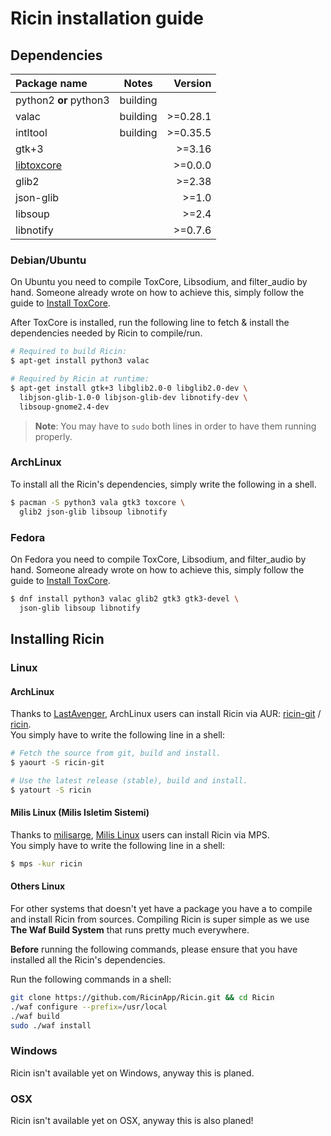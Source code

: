 # Ricin installation guide

## Dependencies
| Package name           | Notes      | Version   |
|:-----------------------|:----------:|----------:|
| python2 **or** python3 |  building  |           |
| valac                  |  building  | >=0.28.1  |
| intltool               |  building  | >=0.35.5  |
| gtk+3                  |            | >=3.16    |
| [libtoxcore]           |            | >=0.0.0   |
| glib2                  |            | >=2.38    |
| json-glib              |            | >=1.0     |
| libsoup                |            | >=2.4     |
| libnotify              |            | >=0.7.6   |

### Debian/Ubuntu
On Ubuntu you need to compile ToxCore, Libsodium, and filter_audio by hand.
Someone already wrote on how to achieve this, simply follow the guide
to [Install ToxCore].

After ToxCore is installed, run the following line to fetch & install
the dependencies needed by Ricin to compile/run.

```bash
# Required to build Ricin:
$ apt-get install python3 valac

# Required by Ricin at runtime:
$ apt-get install gtk+3 libglib2.0-0 libglib2.0-dev \
  libjson-glib-1.0-0 libjson-glib-dev libnotify-dev \
  libsoup-gnome2.4-dev
```

>**Note**: You may have to `sudo` both lines in order to have
them running properly.

### ArchLinux
To install all the Ricin's dependencies, simply write the
following in a shell.

```bash
$ pacman -S python3 vala gtk3 toxcore \
  glib2 json-glib libsoup libnotify
```

### Fedora
On Fedora you need to compile ToxCore, Libsodium, and filter_audio by hand.
Someone already wrote on how to achieve this, simply follow the guide
to [Install ToxCore].

```bash
$ dnf install python3 valac glib2 gtk3 gtk3-devel \
  json-glib libsoup libnotify
```

## Installing Ricin
### Linux
#### ArchLinux
Thanks to [LastAvenger], ArchLinux users can install Ricin via AUR: [ricin-git] / [ricin](https://aur.archlinux.org/packages/ricin).  
You simply have to write the following line in a shell:

```bash
# Fetch the source from git, build and install.
$ yaourt -S ricin-git

# Use the latest release (stable), build and install.
$ yatourt -S ricin
```

#### Milis Linux (Milis Isletim Sistemi)
Thanks to [milisarge], [Milis Linux] users can install Ricin via MPS.  
You simply have to write the following line in a shell:

```bash
$ mps -kur ricin
```

#### Others Linux
For other systems that doesn't yet have a package you have a to compile and
install Ricin from sources. Compiling Ricin is super simple as we use
**The Waf Build System** that runs pretty much everywhere.  

**Before** running the following commands, please ensure that you have installed
all the Ricin's dependencies.

Run the following commands in a shell:
```bash
git clone https://github.com/RicinApp/Ricin.git && cd Ricin
./waf configure --prefix=/usr/local
./waf build
sudo ./waf install
```

### Windows
Ricin isn't available yet on Windows, anyway this is planed.

### OSX
Ricin isn't available yet on OSX, anyway this is also planed!

[libtoxcore]: https://github.com/irungentoo/toxcore/blob/master/INSTALL.md
[meson]: http://mesonbuild.com/
[ninja]: http://martine.github.io/ninja/
[LastAvenger]: https://github.com/LastAvenger
[ricin-git]: https://aur.archlinux.org/packages/ricin-git
[milisarge]: https://github.com/milisarge
[Milis Linux]: http://milis.gungre.ch
[Install ToxCore]: https://github.com/irungentoo/toxcore/blob/master/INSTALL.md#build-manually
